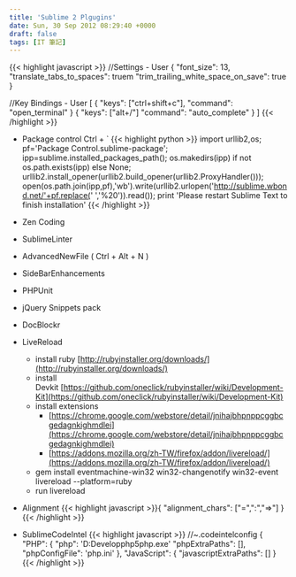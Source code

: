 ```yaml
---
title: 'Sublime 2 Plgugins'
date: Sun, 30 Sep 2012 08:29:40 +0000
draft: false
tags: [IT 筆記]
---
```


{{< highlight javascript >}}
//Settings - User
{
    "font_size": 13,
    "translate_tabs_to_spaces": truem
    "trim_trailing_white_space_on_save": true
}

//Key Bindings - User
[
    { "keys": ["ctrl+shift+c"], "command": "open_terminal" }
    { "keys": ["alt+/"] "command": "auto_complete" }
]
{{< /highlight >}}


*   Package control Ctrl + `
{{< highlight python >}}
import urllib2,os;
pf='Package Control.sublime-package';
ipp=sublime.installed_packages_path();
os.makedirs(ipp) if not os.path.exists(ipp) else None;
urllib2.install_opener(urllib2.build_opener(urllib2.ProxyHandler()));
open(os.path.join(ipp,pf),'wb').write(urllib2.urlopen('http://sublime.wbond.net/'+pf.replace(' ','%20')).read());
print 'Please restart Sublime Text to finish installation'
{{< /highlight >}}

*   Zen Coding
*   SublimeLinter
*   AdvancedNewFile ( Ctrl + Alt + N )
*   SideBarEnhancements
*   PHPUnit
*   jQuery Snippets pack
*   DocBlockr
*   LiveReload
    *   install ruby [http://rubyinstaller.org/downloads/](http://rubyinstaller.org/downloads/)
    *   install Devkit [https://github.com/oneclick/rubyinstaller/wiki/Development-Kit](https://github.com/oneclick/rubyinstaller/wiki/Development-Kit)
    *   install extensions
        *   [https://chrome.google.com/webstore/detail/jnihajbhpnppcggbcgedagnkighmdlei](https://chrome.google.com/webstore/detail/jnihajbhpnppcggbcgedagnkighmdlei)
        *   [https://addons.mozilla.org/zh-TW/firefox/addon/livereload/](https://addons.mozilla.org/zh-TW/firefox/addon/livereload/)
    *   gem install eventmachine-win32 win32-changenotify win32-event livereload --platform=ruby
    *   run livereload
*   Alignment {{< highlight javascript >}}{ "alignment_chars": ["=",":","=>"] }
{{< /highlight >}}

*   SublimeCodeIntel {{< highlight javascript >}} //~.codeintelconfig { "PHP": { "php": 'D:Developphp5php.exe'
"phpExtraPaths": [], "phpConfigFile": 'php.ini' }, "JavaScript": { "javascriptExtraPaths": [] }
{{< /highlight >}}
